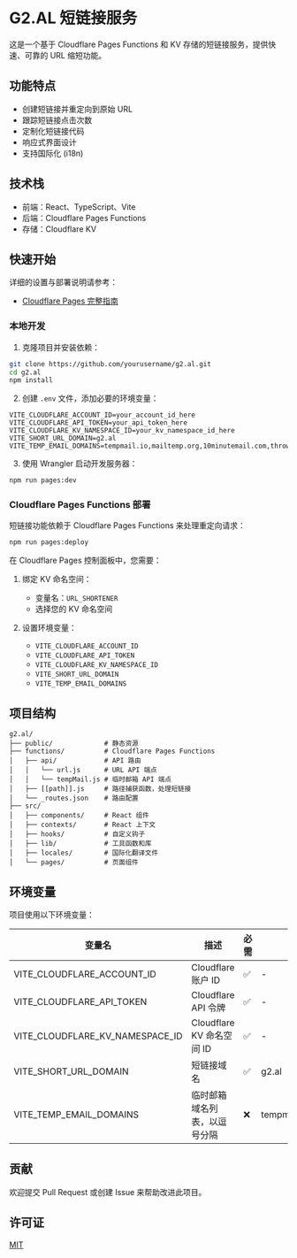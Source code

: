 # G2.AL 短链接服务

这是一个基于 Cloudflare Pages Functions 和 KV 存储的短链接服务，提供快速、可靠的 URL 缩短功能。

## 功能特点

- 创建短链接并重定向到原始 URL
- 跟踪短链接点击次数
- 定制化短链接代码
- 响应式界面设计
- 支持国际化 (i18n)

## 技术栈

- 前端：React、TypeScript、Vite
- 后端：Cloudflare Pages Functions
- 存储：Cloudflare KV

## 快速开始

详细的设置与部署说明请参考：
- [Cloudflare Pages 完整指南](./CLOUDFLARE_SETUP.md)

### 本地开发

1. 克隆项目并安装依赖：

```bash
git clone https://github.com/yourusername/g2.al.git
cd g2.al
npm install
```

2. 创建 `.env` 文件，添加必要的环境变量：

```
VITE_CLOUDFLARE_ACCOUNT_ID=your_account_id_here
VITE_CLOUDFLARE_API_TOKEN=your_api_token_here
VITE_CLOUDFLARE_KV_NAMESPACE_ID=your_kv_namespace_id_here
VITE_SHORT_URL_DOMAIN=g2.al
VITE_TEMP_EMAIL_DOMAINS=tempmail.io,mailtemp.org,10minutemail.com,throwawaymail.net,disposable.cc
```

3. 使用 Wrangler 启动开发服务器：

```bash
npm run pages:dev
```

### Cloudflare Pages Functions 部署

短链接功能依赖于 Cloudflare Pages Functions 来处理重定向请求：

```bash
npm run pages:deploy
```

在 Cloudflare Pages 控制面板中，您需要：

1. 绑定 KV 命名空间：
   - 变量名：`URL_SHORTENER`
   - 选择您的 KV 命名空间

2. 设置环境变量：
   - `VITE_CLOUDFLARE_ACCOUNT_ID`
   - `VITE_CLOUDFLARE_API_TOKEN`
   - `VITE_CLOUDFLARE_KV_NAMESPACE_ID`
   - `VITE_SHORT_URL_DOMAIN`
   - `VITE_TEMP_EMAIL_DOMAINS`

## 项目结构

```
g2.al/
├── public/             # 静态资源
├── functions/          # Cloudflare Pages Functions
│   ├── api/            # API 路由
│   │   └── url.js      # URL API 端点
│   │   └── tempMail.js # 临时邮箱 API 端点
│   ├── [[path]].js     # 路径捕获函数，处理短链接
│   └── _routes.json    # 路由配置
├── src/
│   ├── components/     # React 组件
│   ├── contexts/       # React 上下文
│   ├── hooks/          # 自定义钩子
│   ├── lib/            # 工具函数和库
│   ├── locales/        # 国际化翻译文件
│   └── pages/          # 页面组件
```

## 环境变量

项目使用以下环境变量：

| 变量名 | 描述 | 必需 | 默认值 |
|--------|------|------|--------|
| VITE_CLOUDFLARE_ACCOUNT_ID | Cloudflare 账户 ID | ✅ | - |
| VITE_CLOUDFLARE_API_TOKEN | Cloudflare API 令牌 | ✅ | - |
| VITE_CLOUDFLARE_KV_NAMESPACE_ID | Cloudflare KV 命名空间 ID | ✅ | - |
| VITE_SHORT_URL_DOMAIN | 短链接域名 | ✅ | g2.al |
| VITE_TEMP_EMAIL_DOMAINS | 临时邮箱域名列表，以逗号分隔 | ❌ | tempmail.io,mailtemp.org,10minutemail.com,throwawaymail.net,disposable.cc |

## 贡献

欢迎提交 Pull Request 或创建 Issue 来帮助改进此项目。

## 许可证

[MIT](LICENSE) 